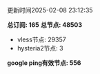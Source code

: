 更新时间2025-02-08 23:12:35

**总订阅: 165**
**总节点: 48503**
- vless节点: 29357
- hysteria2节点: 3

**google ping有效节点: 556**
